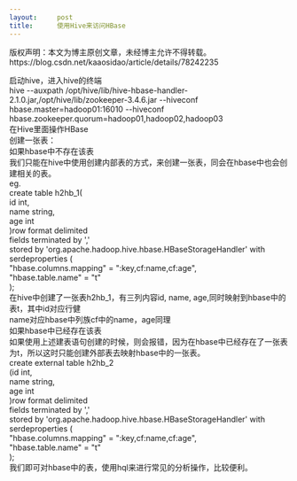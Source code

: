 ```yaml
---
layout:     post
title:      使用Hive来访问HBase
---
```

<div id="article_content" class="article_content clearfix csdn-tracking-statistics" data-pid="blog" data-mod="popu_307" data-dsm="post">
								<div class="article-copyright">
					版权声明：本文为博主原创文章，未经博主允许不得转载。					https://blog.csdn.net/kaaosidao/article/details/78242235				</div>
								            <link rel="stylesheet" href="https://csdnimg.cn/release/phoenix/template/css/ck_htmledit_views-f76675cdea.css">
						<div class="htmledit_views" id="content_views">
                
<span style="font-size:14px;">启动hive，进入hive的终端<br><span></span>hive --auxpath /opt/hive/lib/hive-hbase-handler-2.1.0.jar,/opt/hive/lib/zookeeper-3.4.6.jar --hiveconf hbase.master=hadoop01:16010 --hiveconf hbase.zookeeper.quorum=hadoop01,hadoop02,hadoop03<br><span></span>在Hive里面操作HBase<br><span></span>创建一张表：<br><span></span>如果hbase中不存在该表<br><span></span>我们只能在hive中使用创建内部表的方式，来创建一张表，同会在hbase中也会创建相关的表。<br><span></span>eg.<br><span></span>create table h2hb_1(<br><span></span>id int,<br><span></span>name string,<br><span></span>age int<br><span></span>)row format delimited<br><span></span>fields terminated by ','<br><span></span>stored by 'org.apache.hadoop.hive.hbase.HBaseStorageHandler' with serdeproperties (<br><span></span>"hbase.columns.mapping" = ":key,cf:name,cf:age",<br><span></span>"hbase.table.name" = "t"<br><span></span>);<br><span></span>在hive中创建了一张表h2hb_1，有三列内容id, name, age,同时映射到hbase中的表t，其中id对应行健<br><span></span>name对应hbase中列族cf中的name，age同理<br><span></span>如果hbase中已经存在该表<br><span></span>如果使用上述建表语句创建的时候，则会报错，因为在hbase中已经存在了一张表为t，所以这时只能创建外部表去映射hbase中的一张表。<br><span></span>create external table h2hb_2<br><span></span>(id int,<br><span></span>name string,<br><span></span>age int<br><span></span>)row format delimited<br><span></span>fields terminated by ','<br><span></span>stored by 'org.apache.hadoop.hive.hbase.HBaseStorageHandler' with serdeproperties (<br><span></span>"hbase.columns.mapping" = ":key,cf:name,cf:age",<br><span></span>"hbase.table.name" = "t"<br><span></span>);<br><span></span>我们即可对hbase中的表，使用hql来进行常见的分析操作，比较便利。</span>
            </div>
                </div>